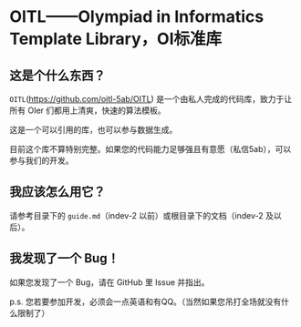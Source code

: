 # OITL——Olympiad in Informatics Template Library，OI标准库
## 这是个什么东西？
`OITL`(https://github.com/oitl-5ab/OITL) 是一个由私人完成的代码库，致力于让所有 OIer 们都用上清爽，快速的算法模板。

这是一个可以引用的库，也可以参与数据生成。

目前这个库不算特别完整。如果您的代码能力足够强且有意愿（私信5ab），可以参与我们的开发。
## 我应该怎么用它？
请参考目录下的 `guide.md`（indev-2 以前）或根目录下的文档（indev-2 及以后）。
## 我发现了一个 Bug！
如果您发现了一个 Bug，请在 GitHub 里 Issue 并指出。

p.s. 您若要参加开发，必须会一点英语和有QQ。（当然如果您吊打全场就没有什么限制了）
